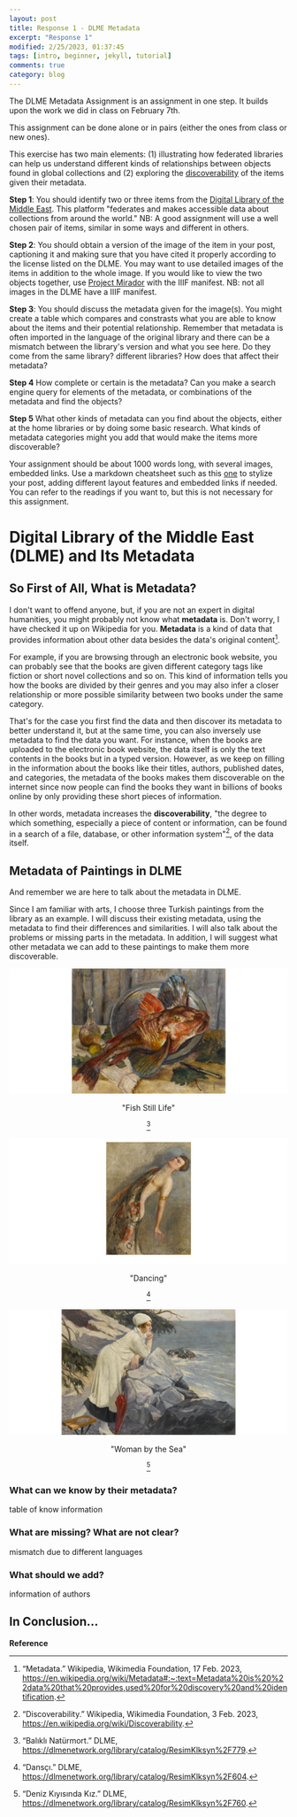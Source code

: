 ```yaml
---
layout: post
title: Response 1 - DLME Metadata
excerpt: "Response 1"
modified: 2/25/2023, 01:37:45
tags: [intro, beginner, jekyll, tutorial]
comments: true
category: blog
---
```


The DLME Metadata Assignment is an assignment in one step. It builds upon the work we did in class on February 7th. 

This assignment can be done alone or in pairs (either the ones from class or new ones).  

This exercise has two main elements: (1) illustrating how federated libraries can help us understand different kinds of relationships between objects found in global collections and (2) exploring the [discoverability](https://en.wikipedia.org/wiki/Discoverability) of the items given their metadata.

**Step 1**: You should identify two or three items from the [Digital Library of the Middle East](https://dlmenetwork.org/library). This platform "federates and makes accessible data about collections from around the world." NB: A good assignment will use a well chosen pair of items, similar in some ways and different in others. 

**Step 2**: You should obtain a version of the image of the item in your post, captioning it and making sure that you have cited it properly according to the license listed on the DLME. You may want to use detailed images of the items in addition to the whole image. If you would like to view the two objects together, use [Project Mirador](https://projectmirador.org/) with the IIIF manifest. NB: not all images in the DLME have a IIIF manifest. 

**Step 3**: You should discuss the metadata given for the image(s). You might create a table which compares and constrasts what you are able to know about the items and their potential relationship. Remember that metadata is often imported in the language of the original library and there can be a mismatch between the library's version and what you see here. Do they come from the same library? different libraries? How does that affect their metadata? 

**Step 4** How complete or certain is the metadata? Can you make a search engine query for elements of the metadata, or combinations of the metadata and find the objects? 

**Step 5** What other kinds of metadata can you find about the objects, either at the home libraries or by doing some basic research. What kinds of metadata categories might you add that would make the items more discoverable? 

Your assignment should be about 1000 words long, with several images, embedded links. Use a markdown cheatsheet such as this [one](https://www.markdownguide.org/cheat-sheet) to stylize your post, adding different layout features and embedded links if needed. You can refer to the readings if you want to, but this is not necessary for this assignment. 

# Digital Library of the Middle East (DLME) and Its Metadata


## So First of All, What is Metadata?

I don't want to offend anyone, but, if you are not an expert in digital humanities, you might probably not know what **metadata** is. Don't worry, I have checked it up on Wikipedia for you. **Metadata** is a kind of data that provides information about other data besides the data's original content[^1].

For example, if you are browsing through an electronic book website, you can probably see that the books are given different category tags like fiction or short novel collections and so on. This kind of information tells you how the books are divided by their genres and you may also infer a closer relationship or more possible similarity between two books under the same category. 

That's for the case you first find the data and then discover its metadata to better understand it, but at the same time, you can also inversely use metadata to find the data you want. For instance, when the books are uploaded to the electronic book website, the data itself is only the text contents in the books but in a typed version. However, as we keep on filling in the information about the books like their titles, authors, published dates, and categories, the metadata of the books makes them discoverable on the internet since now people can find the books they want in billions of books online by only providing these short pieces of information.

In other words, metadata increases the **discoverability**, "the degree to which something, especially a piece of content or information, can be found in a search of a file, database, or other information system"[^2], of the data itself.


## Metadata of Paintings in DLME

And remember we are here to talk about the metadata in DLME.

Since I am familiar with arts, I choose three Turkish paintings from the library as an example. I will discuss their existing metadata, using the metadata to find their differences and similarities. I will also talk about the problems or missing parts in the metadata. In addition, I will suggest what other metadata we can add to these paintings to make them more discoverable.

![Fish Still Life](/images/Balikli_Naturmort.png "Fish Still Life")

<div align="center"> "Fish Still Life" 

[^3]

</div>

![Dancing](/images/Dansci.png "Dancing") 

<div align="center"> "Dancing"

[^4]

</div>

![Woman by the Sea](/images/Deniz_Kiyisinda_Kiz.png "Woman by the Sea") 

<div align="center"> "Woman by the Sea"

[^5]

</div>

### What can we know by their metadata?

table of know information

### What are missing? What are not clear?

mismatch due to different languages

### What should we add?

information of authors


## In Conclusion...





**Reference**

[^1]: “Metadata.” Wikipedia, Wikimedia Foundation, 17 Feb. 2023, https://en.wikipedia.org/wiki/Metadata#:~:text=Metadata%20is%20%22data%20that%20provides,used%20for%20discovery%20and%20identification. 

[^2]: “Discoverability.” Wikipedia, Wikimedia Foundation, 3 Feb. 2023, https://en.wikipedia.org/wiki/Discoverability. 

[^3]: “Balıklı Natürmort.” DLME, https://dlmenetwork.org/library/catalog/ResimKlksyn%2F779.

[^4]: “Dansçı.” DLME, https://dlmenetwork.org/library/catalog/ResimKlksyn%2F604. 

[^5]: “Deniz Kıyısında Kız.” DLME, https://dlmenetwork.org/library/catalog/ResimKlksyn%2F760. 